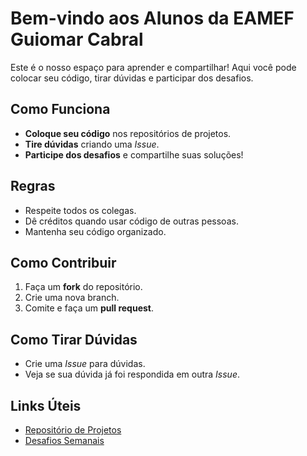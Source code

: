 # Bem-vindo aos Alunos da EAMEF Guiomar Cabral

Este é o nosso espaço para aprender e compartilhar! Aqui você pode colocar seu código, tirar dúvidas e participar dos desafios.

## Como Funciona

- **Coloque seu código** nos repositórios de projetos.
- **Tire dúvidas** criando uma *Issue*.
- **Participe dos desafios** e compartilhe suas soluções!

## Regras

- Respeite todos os colegas.
- Dê créditos quando usar código de outras pessoas.
- Mantenha seu código organizado.

## Como Contribuir

1. Faça um **fork** do repositório.
2. Crie uma nova branch.
3. Comite e faça um **pull request**.

## Como Tirar Dúvidas

- Crie uma *Issue* para dúvidas.
- Veja se sua dúvida já foi respondida em outra *Issue*.

## Links Úteis

- [Repositório de Projetos](link-do-repositorio)
- [Desafios Semanais](link-para-desafios)
